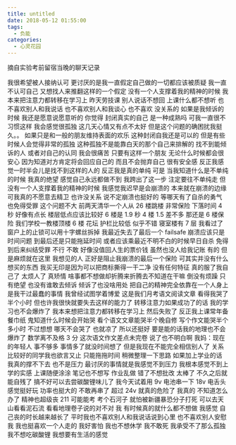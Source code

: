 ```yaml
---
title: untitled
date: 2018-05-12 01:55:00
tags:
  - 负能
categories:
  - 心灵花园
---
```

摘自实验考前留宿当晚的聊天记录

<!-- more -->

我很希望被人接纳认可 更讨厌的是我一直假定自己做的一切都应该被质疑 我一直不认可自己 又想找人来推翻这样的一个假定 没有一个人支撑着我的精神的时候 我本来把注意力都转移在学习上 昨天劳技课 别人说话不想回 上课什么都不想听 也不喜欢别人和我说话 也不喜欢别人和我谈心 也不喜欢 没关系的 如果是我倾诉的时候 我还是愿意说愿意听的 你觉得 封闭真实的自己 是一种成熟吗 可我一直很不习惯这样 我会感觉很孤独 这几天心情又有点不太好 但是这个问题的确困扰我挺久。。 如果只是和一般的朋友维持表面的欢乐 这种封闭自我还是可以的 但是有些时候人会觉得非常的孤独 这种孤独不是能靠白天的那个自己来排解的 找不到能倾诉的人 或者对自己的认同 我会很痛苦 只要有这样一个朋友 无论什么时候都会很安心 因为知道对方肯定将会回应自己的 而且不会抛弃自己 很有安全感 反正我感觉一时半会儿是找不到这样的人的 反正我是真的单纯 可是 当我知道什么是不单纯的时候 我真的绝望 感觉自己永远都做不到 我跨出了这一步 注定要往不单纯走 但没有一个人支撑着我的精神的时候 我感觉我迟早是会崩溃的 本来就在崩溃的边缘 可我真的不愿意去精卫 也许没关系 说不定崩溃也挺好的 等哪天有了自杀的勇气 也免得受罪 这个问题不大 前两天清华一个人从 26 楼跳楼 非常保险 下落时间 4 秒 好像有点长 楼层低点应该比较好 6 楼是 1.9 秒 4 楼 1.5 差不多 那还是 6 楼保险 我们学校一教楼顶楼 6 楼 花坛 护栏比较低 似乎不错 寝室楼有 7 层 我看过了 窗户上的止锁可以用十字螺丝拆掉 我最近失去了最后一个 failsafe 崩溃应该只是时间问题 到最后还是只能拖延时间 或者应该乘最近不明不白的时候早日自杀 免得到后来纠结受罪 不行 不敢 好像没值回人生的票价钱 虽然也没人给我记账 有的 但是麻烦就在这里 我想见的人 正好是阻止我崩溃的最后一个保险 可其实并没有什么想买的东西 我买无印是因为可以把商标撕得一干二净 没有任何特征 真的服了我自己了 太烦人了 真矫情 啥事都不想做却折腾来折腾去不知道在干嘛 倒没有烦躁 只有绝望 也没有谁敢去倾诉 倾诉了也没啥用处 把自己的精神完全依靠在一个人身上是我干过最蠢的事情 我曾经试图学着博爱 这是我们月考语文阅读文章 看得我哭了半个小时 但也许我很快就要失去这样的能力了 转移注意力如果成功了的话 我的学习也不会爆炸了 我本来想把注意力都转移在学习上 然后失败了 反正我上课常年备餐巾纸 鬼知道什么时候会开始哭 看个语文文章能哭半个晚自修 写个作文能哭半个多小时 不过想想 哪天不会哭了 也就凉了 所以还挺好 要是能的话我的地理也不会爆炸了 数学离不及格 3 分 这次语文作文差点未完卷 说了也不明白啊 我妈：现在的年轻人 事不够多 事情多了就没时间想了 但是我现在不能完全相信别人了 关系比较好的同学我也欲言又止 只能拖拖时间 稍微整理一下思路 如果加上学业的话 我真的撑不下去 也不是压力 最讨厌的事情就是我感觉不到压力 我根本感觉不到上学的实感 上课随便涂涂 笔记也不想写 作业乱做 错了不想批改 太棒了 不久之后就能自残了 搞不好可以去尝碳酸锂味儿了 我今天试着用 9v 电池串一下 18v 电舌头 感觉挺好玩 功率也挺大的 不敢再串了 超过 24v 就真的危险了 我真的 不知道怎么办了 精神也超级丧 211 可能能考 考个石河子 就怕被新疆暴恐分子打死 可以去天山看看泥石流 看看地理卷子说的对不对 我 有时候真的就什么都不想做 我感觉 自己丧的时长越来越长了 平时我也不喜欢别人和我说话说到心里 也不喜欢别人安慰我 我也挺喜欢一个人走的 我好害怕 我也不想休学 我不敢死 我承受不了那么孤独 我不想吃碳酸锂 我想要有生活的感觉
